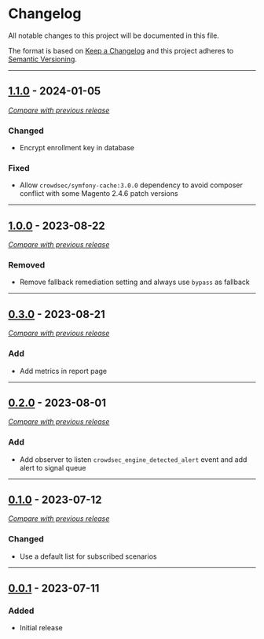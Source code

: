 # Changelog
All notable changes to this project will be documented in this file.

The format is based on [Keep a Changelog](https://keepachangelog.com/en)
and this project adheres to [Semantic Versioning](https://semver.org/spec/v2.0.0.html).

---

## [1.1.0](https://github.com/crowdsecurity/magento-cs-extension/releases/tag/v1.1.0) - 2024-01-05
[_Compare with previous release_](https://github.com/crowdsecurity/magento-cs-extension/compare/v1.0.0...v1.1.0)


### Changed

- Encrypt enrollment key in database

### Fixed

- Allow `crowdsec/symfony-cache:3.0.0` dependency to avoid composer conflict with some Magento 2.4.6 patch versions

---


## [1.0.0](https://github.com/crowdsecurity/magento-cs-extension/releases/tag/v1.0.0) - 2023-08-22
[_Compare with previous release_](https://github.com/crowdsecurity/magento-cs-extension/compare/v0.3.0...v1.0.0)


### Removed

- Remove fallback remediation setting and always use `bypass` as fallback

---

## [0.3.0](https://github.com/crowdsecurity/magento-cs-extension/releases/tag/v0.3.0) - 2023-08-21
[_Compare with previous release_](https://github.com/crowdsecurity/magento-cs-extension/compare/v0.2.0...v0.3.0)


### Add

- Add metrics in report page

---

## [0.2.0](https://github.com/crowdsecurity/magento-cs-extension/releases/tag/v0.2.0) - 2023-08-01
[_Compare with previous release_](https://github.com/crowdsecurity/magento-cs-extension/compare/v0.1.0...v0.2.0)


### Add

- Add observer to listen `crowdsec_engine_detected_alert` event and add alert to signal queue

---

## [0.1.0](https://github.com/crowdsecurity/magento-cs-extension/releases/tag/v0.1.0) - 2023-07-12
[_Compare with previous release_](https://github.com/crowdsecurity/magento-cs-extension/compare/v0.0.1...v0.1.0)


### Changed

- Use a default list for subscribed scenarios


---

## [0.0.1](https://github.com/crowdsecurity/magento-cs-extension/releases/tag/v0.0.1) - 2023-07-11

### Added
- Initial release
